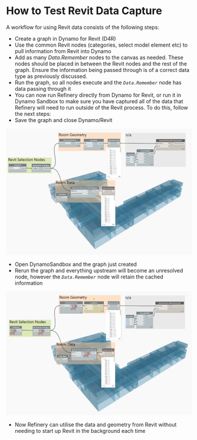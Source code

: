 # How to Test Revit Data Capture

A workflow for using Revit data consists of the following steps:

* Create a graph in Dynamo for Revit \(D4R\)
* Use the common Revit nodes \(categories, select model element etc\) to pull information from Revit into Dynamo
* Add as many _Data.Remember_ nodes to the canvas as needed. These nodes should be placed in between the Revit nodes and the rest of the graph. Ensure the information being passed through is of a correct data type as previously discussed. 
* Run the graph, so all nodes execute and the _`Data.Remember`_ node has data passing through it
* You can now run Refinery directly from Dynamo for Revit, or run it in Dynamo Sandbox to make sure you have captured all of the data that Refinery will need to run outside of the Revit process.  To do this, follow the next steps: 
* Save the graph and close Dynamo/Revit

![](../../.gitbook/assets/testrevit1%20%282%29.png)

* Open DynamoSandbox and the graph just created
* Rerun the graph and everything upstream will become an unresolved node, however the _`Data.Remember`_ node will retain the cached information

![](../../.gitbook/assets/testrevit2.png)

* Now Refinery can utilise the data and geometry from Revit without needing to start up Revit in the background each time

